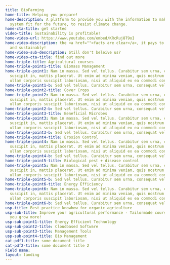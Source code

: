 ```yaml
---
title: BioFarming
home-title: Helping you prepare!
home-description: A platform to provide you with the information to make your farming
  system fit for the future, to resist climate change.
home-cta-title: get started
video-title: Sustainability is profitable!
home-video-url: https://www.youtube.com/embed/KRcRuj8T9oI
home-video-description: the <a href="">facts are clear</a>, it pays to grow biologically
  and sustainably!
home-video-sub-description: Still don't beleive us?
home-video-cta-title: find out more
home-triple-title: Agricultural courses
home-triple-point1-title: Biomass Management
home-triple-point1: Nam in massa. Sed vel tellus. Curabitur sem urna, consequat vel,
  suscipit in, mattis placerat. Ut enim ad minima veniam, quis nostrum exercitationem
  ullam corporis suscipit laboriosam, nisi ut aliquid ex ea commodi consequatur?
home-triple-point1-b: Sed vel tellus. Curabitur sem urna, consequat vel!
home-triple-point2-title: Cover Crops
home-triple-point2: Nam in massa. Sed vel tellus. Curabitur sem urna, consequat vel,
  suscipit in, mattis placerat. Ut enim ad minima veniam, quis nostrum exercitationem
  ullam corporis suscipit laboriosam, nisi ut aliquid ex ea commodi consequatur?
home-triple-point2-b: Sed vel tellus. Curabitur sem urna, consequat vel!
home-triple-point3-title: Beneficial Microbes
home-triple-point3: Nam in massa. Sed vel tellus. Curabitur sem urna, consequat vel,
  suscipit in, mattis placerat. Ut enim ad minima veniam, quis nostrum exercitationem
  ullam corporis suscipit laboriosam, nisi ut aliquid ex ea commodi consequatur?
home-triple-point3-b: Sed vel tellus. Curabitur sem urna, consequat vel!
home-triple-point4-title: Erosion Control
home-triple-point4: Nam in massa. Sed vel tellus. Curabitur sem urna, consequat vel,
  suscipit in, mattis placerat. Ut enim ad minima veniam, quis nostrum exercitationem
  ullam corporis suscipit laboriosam, nisi ut aliquid ex ea commodi consequatur?
home-triple-point4-b: Sed vel tellus. Curabitur sem urna, consequat vel!
home-triple-point5-title: Biological pest + disease control
home-triple-point5: Nam in massa. Sed vel tellus. Curabitur sem urna, consequat vel,
  suscipit in, mattis placerat. Ut enim ad minima veniam, quis nostrum exercitationem
  ullam corporis suscipit laboriosam, nisi ut aliquid ex ea commodi consequatur?
home-triple-point5-b: Sed vel tellus. Curabitur sem urna, consequat vel!
home-triple-point6-title: Energy Efficiency
home-triple-point6: Nam in massa. Sed vel tellus. Curabitur sem urna, consequat vel,
  suscipit in, mattis placerat. Ut enim ad minima veniam, quis nostrum exercitationem
  ullam corporis suscipit laboriosam, nisi ut aliquid ex ea commodi consequatur?
home-triple-point6-b: Sed vel tellus. Curabitur sem urna, consequat vel!
usp-title: Best practice knowhow for organic agriculture
usp-sub-title: Improve your agricultural performance - Tailormade courses to help
  you grow more!
usp-sub-point1-title: Energy Efficient Technology
usp-sub-point2-title: Cloudbased Software
usp-sub-point3-title: Management Tools
usp-sub-point4-title: Bio Management
cat-pdf1-title: some document title
cat-pdf2-title: some document title 2
Field name: 
layout: landing
---
```


